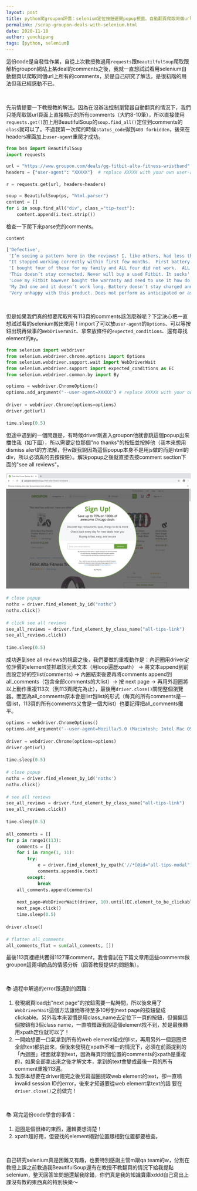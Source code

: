 ```yaml
---
layout: post
title: python爬groupon評價：selenium定位按鈕避開popup視窗、自動翻頁爬取同個url上的所有資料
permalink: /scrap-groupon-deals-with-selenium.html
date: 2020-11-18
author: yunchipang
tags: [python, selenium]
---
```


這份code是自發性作業，自從上次教授教過用`requests`跟`BeautilfulSoup`爬取跟解析groupon網站上某deal的comments之後，我就一直想試試看用selenium自動翻頁以爬取同個url上所有的comments，於是自己研究了解法，是很初階的用法但我已經感動不已。

<br>

先前情提要一下教授教的解法。因為在沒辦法控制瀏覽器自動翻頁的情況下，我們只能爬取該url頁面上直接顯示的所有comments（大約8-10筆），所以直接使用`requests.get()`加上用BeautifulSoup的`soup.find_all()`定位到comments的`class`就可以了。不過我第一次爬的時候`status_code`得到`403 forbidden`，後來在headers裡面加上`user-agent`重爬才成功。

```python
from bs4 import BeautifulSoup
import requests
```

```python
url = "https://www.groupon.com/deals/gg-fitbit-alta-fitness-wristband"
headers = {"user-agent": "XXXXX"}  # replace XXXXX with your own user-agent

r = requests.get(url, headers=headers)
```

```python
soup = BeautifulSoup(ps, "html.parser")
content = []
for i in soup.find_all("div", class_="tip-text"):
    content.append(i.text.strip())
```

檢查一下爬下來parse完的comments。

```python
content
```

```python
['Defective',
 'I’m seeing a pattern here in the reviews! I, like others, had less than a year and won’t keep the charge. I am very Disappointed in this purchase.',
 "It stopped working correctly within first few months.  First battery wouldn't last long, then die completely and have to be completely set up again, all previous tracking would be lost.  Couldn't return and can't use.",
 'I bought four of these for my family and ALL four did not work.  ALL four were separate purchases so they didn’t come in one shipment.  Mine doesn’t log all of my steps, two others doesn’t show anything one the display and on the app shows outrageous amount of steps taken so they don’t pair correctly.',
 'This doesn’t stay connected. Never will buy a used Fitbit. It sucks',
 'Love my Fitbit however bought the warranty and need to use it how do I?',
 'My 2nd one and it doesn’t work long. Battery doesn’t stay charged and won’t come on when on wrist.',
 'Very unhappy with this product. Does not perform as anticipated or as listed in the details. I purchased while home in anticipation of major surgery...thinking this could help monitor my post-surgery workout! No! only added to my frustration as I attempted to get this connected to my smart-devices. It does not provide readouts and will not stay connected to the FitBit app. Poor deal!!!']
```

<br>

但是如果我們真的想要爬取所有113頁的comments該怎麼辦呢？下定決心把一直想試試看的selenium搬出來用！import了可以放`user-agent`的`Options`、可以等按鈕出現再做事的`WebDriverWait`、拿來放條件的`expected_conditions`、還有尋找element的`By`。

```python
from selenium import webdriver
from selenium.webdriver.chrome.options import Options
from selenium.webdriver.support.wait import WebDriverWait
from selenium.webdriver.support import expected_conditions as EC
from selenium.webdriver.common.by import By
```

```python
options = webdriver.ChromeOptions()
options.add_argument("--user-agent=XXXXX") # replace XXXXX with your own user-agent

driver = webdriver.Chrome(options=options)
driver.get(url)

time.sleep(0.5)
```

但途中遇到的一個問題是，有時候driver剛進入groupon他就會跳這個popup出來擋住我（如下圖），所以需要定位那個"no thanks"的按鈕並按掉他（我本來想用dismiss alert的方法解，但w跟我說因為這個popup本身不是用js做的而是html的div，所以必須真的去按按鈕）。解決popup之後就直接去按comment section下面的"see all reviews"。

![groupon popup screenshot](assets/images/2020-11-18-groupon-popup.png)

```python
# close popup
nothx = driver.find_element_by_id("nothx")
nothx.click()

# click see all reviews
see_all_reviews = driver.find_element_by_class_name("all-tips-link")
see_all_reviews.click()

time.sleep(0.5)
```

成功進到see all reviews的視窗之後，我們要做的重複動作是：內迴圈用driver定位評價的element並抓取該元素文本（用loop遍歷xpath） -> 將文本append到前面設定好的空list(comments) -> 內圈結束後要再將comments append到all_comments（包含全部comments的大list）-> 按 next page -> 再用外迴圈將以上動作重複113次（到113頁爬完為止），最後用`driver.close()`關閉整個瀏覽器。而因為all_comments原本會是list包list的形式（每頁的所有comments是一個list，113頁的所有comments又會是一個大list）也要記得把all_comments攤平。

```python
options = webdriver.ChromeOptions()
options.add_argument("--user-agent=Mozilla/5.0 (Macintosh; Intel Mac OS X 10_15_7) AppleWebKit/537.36 (KHTML, like Gecko) Chrome/86.0.4240.183 Safari/537.36")

driver = webdriver.Chrome(options=options)
driver.get(url)

time.sleep(0.5)

# close popup
nothx = driver.find_element_by_id('nothx')
nothx.click()

# see all reviews
see_all_reviews = driver.find_element_by_class_name("all-tips-link")
see_all_reviews.click()

time.sleep(0.5)

all_comments = []
for p in range1(113):
    comments = []
    for i in range(1, 11):
        try:
            e = driver.find_element_by_xpath('//*[@id="all-tips-modal"]/div[2]/div[4]/div['+str(i)+']/div[3]')
            comments.append(e.text)
        except:
            break
    all_comments.append(comments)
    
    next_page=WebDriverWait(driver, 10).until(EC.element_to_be_clickable((By.XPATH, '//*[@id="all-tips-modal"]/div[2]/div[5]/div[2]')))
    next_page.click()
    time.sleep(0.5)

driver.close()

# flatten all_comments
all_comments_flat = sum(all_comments, [])
```

最後113頁裡總共獲得1127筆comment，我會嘗試在下篇文章用這些comments做groupon這兩項商品的情感分析（回答教授提供的問題集）。

<br>


📚 過程中解過的error跟遇到的困難：

1. 發現網頁load出"next page"的按鈕需要一點時間，所以後來用了`WebDriverWait`這個方法讓他等待至多10秒到next page的按鈕變成clickable。另外我本來習慣是用class_name去定位下一頁的按鈕，但偏偏這個按鈕有3個class name，一直噴錯跟我說這個element找不到，於是最後轉用xpath定位就可以了！
2. 一開始想要一口氣拿到所有的web element組成的list，再用另外一個迴圈把全部text都挑出來，但後來發現在xpath不唯一的情況下，必須在前面提到的「內迴圈」裡面就拿到text，因為每頁同個位置的comments的xpath是重複的，如果全部拿出來之後才解文本，拿到的text會變成最後一頁的所有comment重複113遍。
3. 我原本想要在driver跑完之後另寫迴圈提取web element的text，卻一直噴invalid session ID的error，後來才知道要從web element拿text的話 要在`driver.close()`之前做完！

<br>

📚 寫完這份code學會的事情：

1. 迴圈是個很棒的東西，邏輯要想清楚！
2. xpath超好用，但要找的element絕對位置跟相對位置都要檢查。


<br>

自己研究selenium真是困難又有趣，也要特別感謝主管m跟qa team的w，分別在教授上課之前教過我BeautifulSoup還有在教授不教翻頁的情況下給我提點selenium，整天回答笨問題還幫我除錯，你們真是我的知識寶庫xddd自己寫出上課沒有教的東西真的特別快樂～

<br>